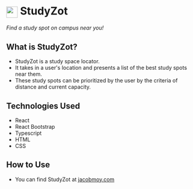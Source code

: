 <h1><img align="center" height="30" src="https://media.discordapp.net/attachments/1171958557151875193/1174604106401325136/studyzot.png?ex=65683252&is=6555bd52&hm=76f97086b313a03f222bf5d69933f16f186f41a6dcdca06537bb707b05cd2755&=&width=662&height=662"> StudyZot</h1>

*Find a study spot on campus near you!*

## What is StudyZot?
- StudyZot is a study space locator. 
- It takes in a user's location and presents a list of the best study spots near them.
- These study spots can be prioritized by the user by the criteria of distance and current capacity.

## Technologies Used
- React
- React Bootstrap
- Typescript
- HTML
- CSS

## How to Use
- You can find StudyZot at [jacobmoy.com](http://jacobmoy.com/) 